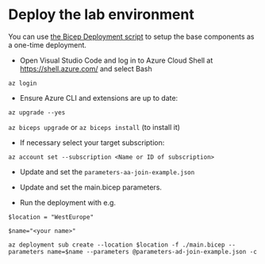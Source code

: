 # **Deploy the lab environment**

You can use [the Bicep Deployment script](./../main.bicep) to setup the base components as a one-time deployment.

- Open Visual Studio Code and log in to Azure Cloud Shell at https://shell.azure.com/ and select Bash

`az login`

- Ensure Azure CLI and extensions are up to date:

`az upgrade --yes`

`az biceps upgrade`  or `az biceps install` (to install it)

- If necessary select your target subscription:

`az account set --subscription <Name or ID of subscription>`

- Update and set the `parameters-aa-join-example.json`

- Update and set the main.bicep parameters.

- Run the deployment with e.g.

`$location = "WestEurope"`

`$name="<your name>"`

`az deployment sub create --location $location -f ./main.bicep --parameters name=$name --parameters @parameters-ad-join-example.json -c`